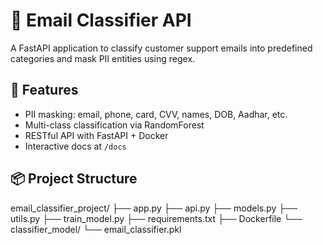 # 📧 Email Classifier API

A FastAPI application to classify customer support emails into predefined categories and mask PII entities using regex.

## 🚀 Features
- PII masking: email, phone, card, CVV, names, DOB, Aadhar, etc.
- Multi-class classification via RandomForest
- RESTful API with FastAPI + Docker
- Interactive docs at `/docs`

## 📦 Project Structure
email_classifier_project/ 
├── app.py
├── api.py 
├── models.py 
├── utils.py 
├── train_model.py 
├── requirements.txt 
├── Dockerfile 
└── classifier_model/ 
    └── email_classifier.pkl
